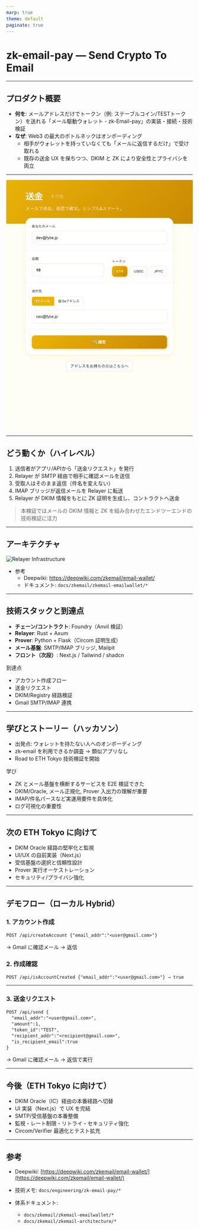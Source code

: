 ```yaml
---
marp: true
theme: default
paginate: true
---
```


# zk-email-pay — Send Crypto To Email

---

## プロダクト概要

- **何を**: メールアドレスだけでトークン（例: ステーブルコイン/TESTトークン）を送れる「メール駆動ウォレット - zk-Email-pay」の実装・接続・技術検証  
- **なぜ**: Web3 の最大のボトルネックはオンボーディング  
  - 相手がウォレットを持っていなくても「メールに返信するだけ」で受け取れる  
  - 既存の送金 UX を保ちつつ、DKIM と ZK により安全性とプライバシを両立  

---

<img src="image.png" alt="プロダクトUI" style="max-height: 60vh; width: auto;">

---

## どう動くか（ハイレベル）

1. 送信者がアプリ/APIから「送金リクエスト」を発行  
2. Relayer が SMTP 経由で相手に確認メールを送信  
3. 受取人はそのまま返信（件名を変えない）  
4. IMAP ブリッジが返信メールを Relayer に転送  
5. Relayer が DKIM 情報をもとに ZK 証明を生成し、コントラクトへ送金  

> 本検証ではメールの DKIM 情報と ZK を組み合わせたエンドツーエンドの技術検証に注力

---

## アーキテクチャ

![Relayer Infrastructure](../../../email-wallet/docs/images/RelayerInfra.png)

- 参考  
  - Deepwiki: https://deepwiki.com/zkemail/email-wallet/  
  - ドキュメント: `docs/zkemail/zkemail-emailwallet/*`

---

## 技術スタックと到達点

- **チェーン/コントラクト**: Foundry（Anvil 検証）
- **Relayer**: Rust + Axum
- **Prover**: Python + Flask（Circom 証明生成）
- **メール基盤**: SMTP/IMAP ブリッジ, Mailpit
- **フロント（次段）**: Next.js / Tailwind / shadcn  

到達点
- アカウント作成フロー
- 送金リクエスト
- DKIM/Registry 経路検証
- Gmail SMTP/IMAP 連携

---

## 学びとストーリー（ハッカソン）

- 出発点: ウォレットを持たない人へのオンボーディング
- zk-email を利用できるか調査 → 類似アプリなし  
- Road to ETH Tokyo 技術検証を開始  

学び
- ZK とメール基盤を横断するサービスを E2E 検証できた  
- DKIM/Oracle, メール正規化, Prover 入出力の理解が重要  
- IMAP/件名パースなど実運用要件を具体化  
- ログ可視化の重要性  

---

## 次の ETH Tokyo に向けて

- DKIM Oracle 経路の堅牢化と監視  
- UI/UX の自前実装（Next.js）  
- 受信基盤の選択と信頼性設計  
- Prover 実行オーケストレーション  
- セキュリティ/プライバシ強化  

---

## デモフロー（ローカル Hybrid）

### 1. アカウント作成
```http
POST /api/createAccount {"email_addr":"<user@gmail.com>"}
````

→ Gmail に確認メール → 返信

### 2. 作成確認

```http
POST /api/isAccountCreated {"email_addr":"<user@gmail.com>"} → true
```

---

### 3. 送金リクエスト

```http
POST /api/send {
  "email_addr":"<user@gmail.com>",
  "amount":1,
  "token_id":"TEST",
  "recipient_addr":"<recipient@gmail.com>",
  "is_recipient_email":true
}
```

→ Gmail に確認メール → 返信で実行

---
## 今後（ETH Tokyo に向けて）

* DKIM Oracle（IC）経由の本番経路へ切替
* UI 実装（Next.js）で UX を完結
* SMTP/受信基盤の本番整備
* 監視・レート制限・リトライ・セキュリティ強化
* Circom/Verifier 最適化とテスト拡充

---

## 参考

* Deepwiki: [https://deepwiki.com/zkemail/email-wallet/](https://deepwiki.com/zkemail/email-wallet/)
* 技術メモ: `docs/engineering/zk-email-pay/*`
* 体系ドキュメント:

  * `docs/zkemail/zkemail-emailwallet/*`
  * `docs/zkemail/zkemail-architecture/*`